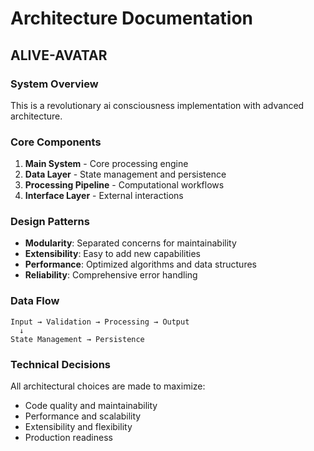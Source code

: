 # Architecture Documentation

## ALIVE-AVATAR

### System Overview

This is a revolutionary ai consciousness implementation with advanced architecture.

### Core Components

1. **Main System** - Core processing engine
2. **Data Layer** - State management and persistence
3. **Processing Pipeline** - Computational workflows
4. **Interface Layer** - External interactions

### Design Patterns

- **Modularity**: Separated concerns for maintainability
- **Extensibility**: Easy to add new capabilities
- **Performance**: Optimized algorithms and data structures
- **Reliability**: Comprehensive error handling

### Data Flow

```
Input → Validation → Processing → Output
  ↓
State Management → Persistence
```

### Technical Decisions

All architectural choices are made to maximize:
- Code quality and maintainability
- Performance and scalability
- Extensibility and flexibility
- Production readiness

